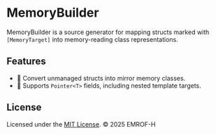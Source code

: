 # MemoryBuilder

MemoryBuilder is a source generator for mapping structs marked with `[MemoryTarget]` into memory-reading class representations.

## Features

- 🧠 Convert unmanaged structs into mirror memory classes.
- 🧩 Supports `Pointer<T>` fields, including nested template targets.

## License

Licensed under the [MIT License](LICENSE).
© 2025 EMROF-H

